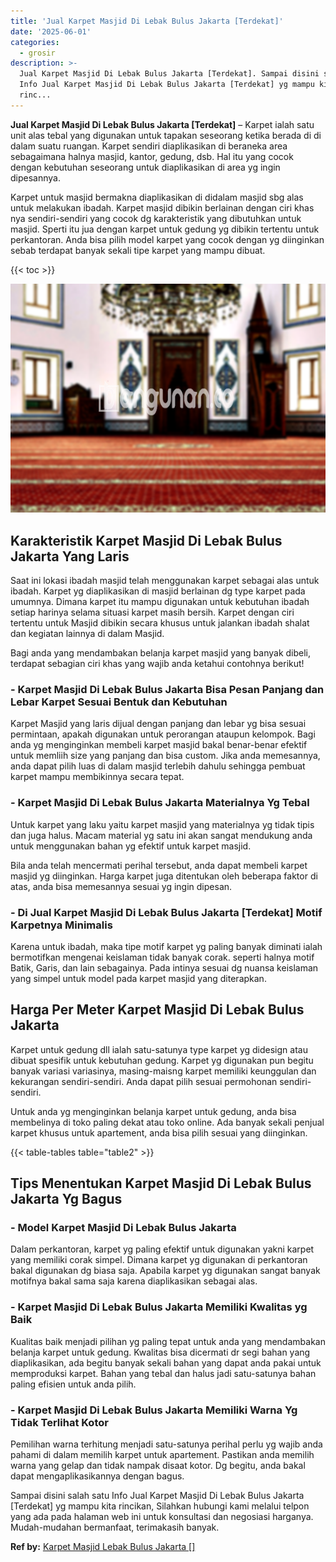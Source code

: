 ```yaml
---
title: 'Jual Karpet Masjid Di Lebak Bulus Jakarta [Terdekat]'
date: '2025-06-01'
categories:
  - grosir
description: >-
  Jual Karpet Masjid Di Lebak Bulus Jakarta [Terdekat]. Sampai disini salah satu
  Info Jual Karpet Masjid Di Lebak Bulus Jakarta [Terdekat] yg mampu kita
  rinc...
---
```


**Jual Karpet Masjid Di Lebak Bulus Jakarta \[Terdekat\]** – Karpet ialah satu unit alas tebal yang digunakan untuk tapakan seseorang ketika berada di di dalam suatu ruangan. Karpet sendiri diaplikasikan di beraneka area sebagaimana halnya masjid, kantor, gedung, dsb. Hal itu yang cocok dengan kebutuhan seseorang untuk diaplikasikan di area yg ingin dipesannya.

Karpet untuk masjid bermakna diaplikasikan di didalam masjid sbg alas untuk melakukan ibadah. Karpet masjid dibikin berlainan dengan ciri khas nya sendiri-sendiri yang cocok dg karakteristik yang dibutuhkan untuk masjid. Sperti itu jua dengan karpet untuk gedung yg dibikin tertentu untuk perkantoran. Anda bisa pilih model karpet yang cocok dengan yg diinginkan sebab terdapat banyak sekali tipe karpet yang mampu dibuat.

{{< toc >}}

![Jual Karpet Masjid Di Lebak Bulus Jakarta [Terdekat]](/images/grosir-karpet-murah-69.png)

## Karakteristik Karpet Masjid Di Lebak Bulus Jakarta Yang Laris

Saat ini lokasi ibadah masjid telah menggunakan karpet sebagai alas untuk ibadah. Karpet yg diaplikasikan di masjid berlainan dg type karpet pada umumnya. Dimana karpet itu mampu digunakan untuk kebutuhan ibadah setiap harinya selama situasi karpet masih bersih. Karpet dengan ciri tertentu untuk Masjid dibikin secara khusus untuk jalankan ibadah shalat dan kegiatan lainnya di dalam Masjid.

Bagi anda yang mendambakan belanja karpet masjid yang banyak dibeli, terdapat sebagian ciri khas yang wajib anda ketahui contohnya berikut!

### \- Karpet Masjid Di Lebak Bulus Jakarta Bisa Pesan Panjang dan Lebar Karpet Sesuai Bentuk dan Kebutuhan

Karpet Masjid yang laris dijual dengan panjang dan lebar yg bisa sesuai permintaan, apakah digunakan untuk perorangan ataupun kelompok. Bagi anda yg menginginkan membeli karpet masjid bakal benar-benar efektif untuk memliih size yang panjang dan bisa custom. Jika anda memesannya, anda dapat pilih luas di dalam masjid terlebih dahulu sehingga pembuat karpet mampu membikinnya secara tepat.

### \- Karpet Masjid Di Lebak Bulus Jakarta Materialnya Yg Tebal

Untuk karpet yang laku yaitu karpet masjid yang materialnya yg tidak tipis dan juga halus. Macam material yg satu ini akan sangat mendukung anda untuk menggunakan bahan yg efektif untuk karpet masjid.

Bila anda telah mencermati perihal tersebut, anda dapat membeli karpet masjid yg diinginkan. Harga karpet juga ditentukan oleh beberapa faktor di atas, anda bisa memesannya sesuai yg ingin dipesan.

### \- Di Jual Karpet Masjid Di Lebak Bulus Jakarta \[Terdekat\] Motif Karpetnya Minimalis

Karena untuk ibadah, maka tipe motif karpet yg paling banyak diminati ialah bermotifkan mengenai keislaman tidak banyak corak. seperti halnya motif Batik, Garis, dan lain sebagainya. Pada intinya sesuai dg nuansa keislaman yang simpel untuk model pada karpet masjid yang diterapkan.

## Harga Per Meter Karpet Masjid Di Lebak Bulus Jakarta

Karpet untuk gedung dll ialah satu-satunya type karpet yg didesign atau dibuat spesifik untuk kebutuhan gedung. Karpet yg digunakan pun begitu banyak variasi variasinya, masing-maisng karpet memiliki keunggulan dan kekurangan sendiri-sendiri. Anda dapat pilih sesuai permohonan sendiri-sendiri.

Untuk anda yg menginginkan belanja karpet untuk gedung, anda bisa membelinya di toko paling dekat atau toko online. Ada banyak sekali penjual karpet khusus untuk apartement, anda bisa pilih sesuai yang diinginkan.

{{< table-tables table="table2" >}}

## Tips Menentukan Karpet Masjid Di Lebak Bulus Jakarta Yg Bagus

### \- Model Karpet Masjid Di Lebak Bulus Jakarta

Dalam perkantoran, karpet yg paling efektif untuk digunakan yakni karpet yang memiliki corak simpel. Dimana karpet yg digunakan di perkantoran bakal digunakan dg biasa saja. Apabila karpet yg digunakan sangat banyak motifnya bakal sama saja karena diaplikasikan sebagai alas.

### \- Karpet Masjid Di Lebak Bulus Jakarta Memiliki Kwalitas yg Baik

Kualitas baik menjadi pilihan yg paling tepat untuk anda yang mendambakan belanja karpet untuk gedung. Kwalitas bisa dicermati dr segi bahan yang diaplikasikan, ada begitu banyak sekali bahan yang dapat anda pakai untuk memproduksi karpet. Bahan yang tebal dan halus jadi satu-satunya bahan paling efisien untuk anda pilih.

### \- Karpet Masjid Di Lebak Bulus Jakarta Memiliki Warna Yg Tidak Terlihat Kotor

Pemilihan warna terhitung menjadi satu-satunya perihal perlu yg wajib anda pahami di dalam memilih karpet untuk apartement. Pastikan anda memilih warna yang gelap dan tidak nampak disaat kotor. Dg begitu, anda bakal dapat mengaplikasikannya dengan bagus.

Sampai disini salah satu Info Jual Karpet Masjid Di Lebak Bulus Jakarta \[Terdekat\] yg mampu kita rincikan, Silahkan hubungi kami melalui telpon yang ada pada halaman web ini untuk konsultasi dan negosiasi harganya. Mudah-mudahan bermanfaat, terimakasih banyak.

**Ref by:**  [Karpet Masjid Lebak Bulus Jakarta []](https://id.wikipedia.org/wiki/Karpet)

